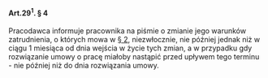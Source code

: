 #### Art.29<sup>1</sup>. § 4

Pracodawca informuje pracownika na piśmie o zmianie jego warunków zatrudnienia, o których mowa w [§ 2](./art_29_1-2), niezwłocznie, nie później jednak niż w ciągu 1 miesiąca od dnia wejścia w życie tych zmian, a w przypadku gdy rozwiązanie umowy o pracę miałoby nastąpić przed upływem tego terminu - nie później niż do dnia rozwiązania umowy.